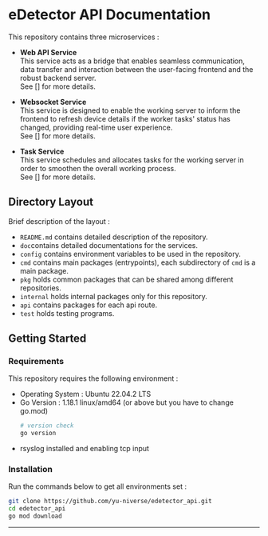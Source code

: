 # eDetector API Documentation
This repository contains three microservices : 

- **Web API Service**<br />
This service acts as a bridge that enables seamless communication, data transfer and interaction between the user-facing frontend and the robust backend server. <br />See [] for more details.

- **Websocket Service**<br />
This service is designed to enable the working server to inform the frontend to refresh device details if the worker tasks' status has changed, providing real-time user experience. <br />See [] for more details.

- **Task Service**<br />
This service schedules and allocates tasks for the working server in order to smoothen the overall working process. <br />See [] for more details.

## Directory Layout

Brief description of the layout :

* `README.md` contains detailed description of the repository.
* `doc`contains detailed documentations for the services.
* `config` contains environment variables to be used in the repository.
* `cmd` contains main packages (entrypoints), each subdirectory of `cmd` is a main package.
* `pkg` holds common packages that can be shared among different repositories.
* `internal` holds internal packages only for this repository.
* `api` contains packages for each api route.
* `test` holds testing programs.

## Getting Started
### Requirements
This repository requires the following environment : 
- Operating System : Ubuntu 22.04.2 LTS
- Go Version : 1.18.1 linux/amd64 (or above but you have to change go.mod)
    ```bash
    # version check
    go version
    ```
- rsyslog installed and enabling tcp input

### Installation
Run the commands below to get all environments set : 
```bash
git clone https://github.com/yu-niverse/edetector_api.git
cd edetector_api
go mod download
```

---

